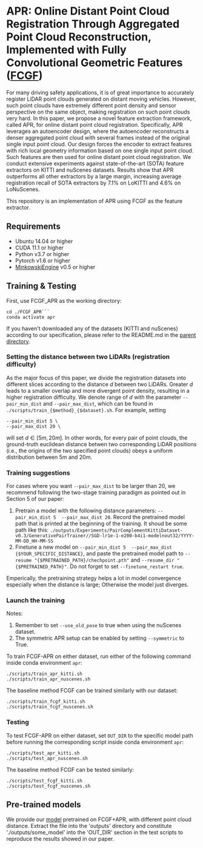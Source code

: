 # APR: Online Distant Point Cloud Registration Through Aggregated Point Cloud Reconstruction, Implemented with Fully Convolutional Geometric Features ([FCGF](https://github.com/chrischoy/FCGF))

For many driving safety applications, it is of great importance to accurately register LiDAR point clouds generated on distant moving vehicles. However, such point clouds have extremely different point density and sensor perspective on the same object, making registration on such point clouds very hard. In this paper, we propose a novel feature extraction framework, called APR, for online distant point cloud registration. Specifically, APR leverages an autoencoder design, where the autoencoder reconstructs a denser aggregated point cloud with several frames instead of the original single input point cloud. Our design forces the encoder to extract features with rich local geometry information based on one single input point cloud. Such features are then used for online distant point cloud registration. We conduct extensive experiments against state-of-the-art (SOTA) feature extractors on KITTI and nuScenes datasets. Results show that APR outperforms all other extractors by a large margin, increasing average registration recall of SOTA extractors by 7.1% on LoKITTI and 4.6% on LoNuScenes.

This repository is an implementation of APR using FCGF as the feature extractor.

## Requirements

- Ubuntu 14.04 or higher
- CUDA 11.1 or higher
- Python v3.7 or higher
- Pytorch v1.6 or higher
- [MinkowskiEngine](https://github.com/stanfordvl/MinkowskiEngine) v0.5 or higher

## Training & Testing

First, use FCGF_APR as the working directory:

```
cd ./FCGF_APR```
conda activate apr
```

If you haven't downloaded any of the datasets (KITTI and nuScenes) according to our specification, please refer to the README.md in the [parent directory](../README.md).

### Setting the distance between two LiDARs (registration difficulty)

As the major focus of this paper, we divide the registration datasets into different slices according to the distance $d$ between two LiDARs. Greater $d$ leads to a smaller overlap and more divergent point density, resulting in a higher registration difficulty. We denote range of $d$ with the parameter `--pair_min_dist` and `--pair_max_dist`, which can be found in `./scripts/train_{$method}_{$dataset}.sh`. For example, setting

```
--pair_min_dist 5 \
--pair_max_dist 20 \
```

will set $d\in [5m,20m]$. In other words, for every pair of point clouds, the ground-truth euclidean distance betwen two corresponding LiDAR positions (i.e., the origins of the two specified point clouds) obeys a uniform distribution between 5m and 20m.

### Training suggestions

For cases where you want `--pair_max_dist` to be larger than 20, we recommend following the two-stage training paradigm as pointed out in Section 5 of our paper:

1. Pretrain a model with the following distance parameters: `--pair_min_dist 5  --pair_max_dist 20`. Record the pretrained model path that is printed at the beginning of the training. It shoud be some path like this: `./outputs/Experiments/PairComplementKittiDataset-v0.3/GenerativePairTrainer//SGD-lr1e-1-e200-b4i1-modelnout32/YYYY-MM-DD_HH-MM-SS`
2. Finetune a new model on `--pair_min_dist 5  --pair_max_dist {$YOUR_SPECIFIC_DISTANCE}`, and paste the pretrained model path to  `--resume "{$PRETRAINED_PATH}/chechpoint.pth"` and `--resume_dir "{$PRETRAINED_PATH}"`. Do not forget to set `--finetune_restart true`.

Emperically, the pretraining strategy helps a lot in model convergence especially when the distance is large; Otherwise the model just diverges.

### Launch the training

Notes:

1. Remember to set `--use_old_pose` to true when using the nuScenes dataset.
2. The symmetric APR setup can be enabled by setting `--symmetric` to True.

To train FCGF-APR on either dataset, run either of the following command inside conda environment `apr`:

```
./scripts/train_apr_kitti.sh
./scripts/train_apr_nuscenes.sh
```

The baseline method FCGF can be trained similarly with our dataset:

```
./scripts/train_fcgf_kitti.sh
./scripts/train_fcgf_nuscenes.sh
```

### Testing

To test FCGF-APR on either dataset, set  `OUT_DIR` to the specific model path before running the corresponding script inside conda environment `apr`:

```
./scripts/test_apr_kitti.sh
./scripts/test_apr_nuscenes.sh
```

The baseline method FCGF can be tested similarly:

```
./scripts/test_fcgf_kitti.sh
./scripts/test_fcgf_nuscenes.sh
```

## Pre-trained models

We provide our [model](https://drive.google.com/file/d/1mLqiahQMgYMRyB4XKhp-HJdy5yavL2fj/view?usp=sharing) pretrained on FCGF+APR, with different point cloud distance. Extract the file into the 'outputs' directory and constitute './outputs/some_model' into the 'OUT_DIR' section in the test scripts to reproduce the results showed in our paper.
